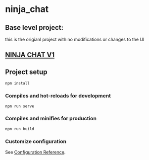 # ninja_chat

## Base level project: 

this is the origianl project with no modifications or changes to the UI 

## [NINJA CHAT V1](ninja-chat-ad4d9.firebaseapp.com)

## Project setup
```
npm install
```

### Compiles and hot-reloads for development
```
npm run serve
```

### Compiles and minifies for production
```
npm run build
```

### Customize configuration
See [Configuration Reference](https://cli.vuejs.org/config/).
